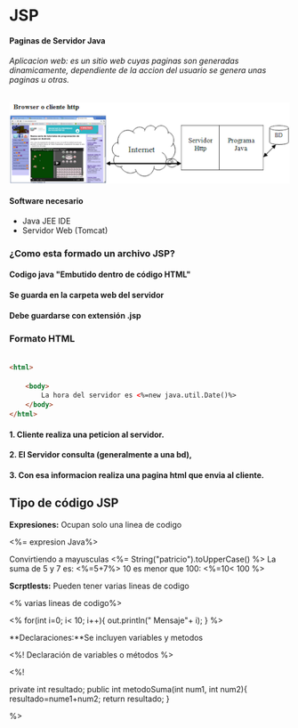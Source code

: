 # JSP
#### **P**aginas de **S**ervidor **J**ava

###### Aplicacion web: es un sitio web cuyas paginas son generadas dinamicamente, dependiente de la accion del usuario se genera unas paginas u otras.


![](https://github.com/programadorleo/ServidorJava/blob/master/img/clienteservidorbd.png)

#### Software necesario

- Java JEE IDE
- Servidor Web (Tomcat)


### ¿Como esta formado un archivo JSP?

#### Codigo java "Embutido dentro de código HTML"
#### Se guarda en la carpeta web del servidor 
#### Debe guardarse con extensión .jsp 

### Formato HTML

```html

<html>
   
    <body>
        La hora del servidor es <%=new java.util.Date()%>
    </body>
</html>
```

#### 1. Cliente realiza una peticion al servidor. 
#### 2. El Servidor consulta (generalmente a una bd), 
#### 3. Con esa informacion realiza una pagina html que envia al cliente.


## Tipo de código JSP

**Expresiones:** Ocupan solo una linea de codigo 

<%= expresion Java%>

Convirtiendo a mayusculas <%= String("patricio").toUpperCase() %>
La suma de 5 y 7 es: <%=5+7%>
10 es menor que 100: <%=10< 100 %>


**Scrptlests:**  Pueden tener varias lineas de codigo

<% varias lineas de codigo%>


<%
for(int i=0; i< 10; i++){
	out.println(" Mensaje"+ i);
}
%>


**Declaraciones:**Se incluyen variables y metodos

<%! Declaración de variables o métodos %>

<%! 

private int resultado;
public int metodoSuma(int num1, int num2){
resultado=nume1+num2;
return resultado;
}

%>






